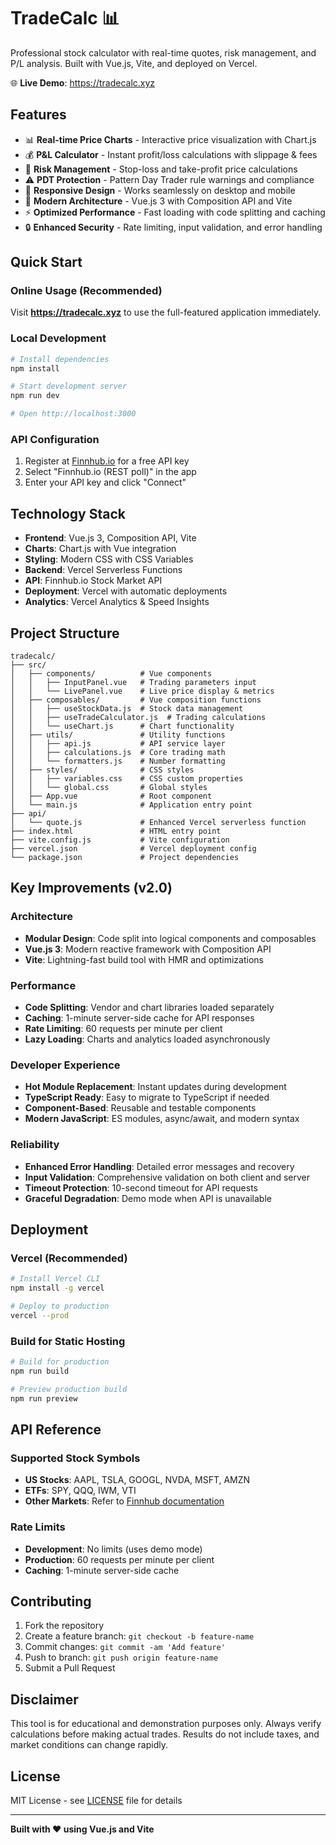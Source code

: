 # TradeCalc 📊

Professional stock calculator with real-time quotes, risk management, and P/L analysis. Built with Vue.js, Vite, and deployed on Vercel.

🌐 **Live Demo**: https://tradecalc.xyz

## Features

- 📊 **Real-time Price Charts** - Interactive price visualization with Chart.js
- 💰 **P&L Calculator** - Instant profit/loss calculations with slippage & fees
- 🎯 **Risk Management** - Stop-loss and take-profit price calculations
- ⚠️ **PDT Protection** - Pattern Day Trader rule warnings and compliance
- 📱 **Responsive Design** - Works seamlessly on desktop and mobile
- 🚀 **Modern Architecture** - Vue.js 3 with Composition API and Vite
- ⚡ **Optimized Performance** - Fast loading with code splitting and caching
- 🔒 **Enhanced Security** - Rate limiting, input validation, and error handling

## Quick Start

### Online Usage (Recommended)
Visit **https://tradecalc.xyz** to use the full-featured application immediately.

### Local Development

```bash
# Install dependencies
npm install

# Start development server
npm run dev

# Open http://localhost:3000
```

### API Configuration
1. Register at [Finnhub.io](https://finnhub.io) for a free API key
2. Select "Finnhub.io (REST poll)" in the app
3. Enter your API key and click "Connect"

## Technology Stack

- **Frontend**: Vue.js 3, Composition API, Vite
- **Charts**: Chart.js with Vue integration
- **Styling**: Modern CSS with CSS Variables
- **Backend**: Vercel Serverless Functions
- **API**: Finnhub.io Stock Market API
- **Deployment**: Vercel with automatic deployments
- **Analytics**: Vercel Analytics & Speed Insights

## Project Structure

```
tradecalc/
├── src/
│   ├── components/          # Vue components
│   │   ├── InputPanel.vue   # Trading parameters input
│   │   └── LivePanel.vue    # Live price display & metrics
│   ├── composables/         # Vue composition functions
│   │   ├── useStockData.js  # Stock data management
│   │   ├── useTradeCalculator.js  # Trading calculations
│   │   └── useChart.js      # Chart functionality
│   ├── utils/               # Utility functions
│   │   ├── api.js           # API service layer
│   │   ├── calculations.js  # Core trading math
│   │   └── formatters.js    # Number formatting
│   ├── styles/              # CSS styles
│   │   ├── variables.css    # CSS custom properties
│   │   └── global.css       # Global styles
│   ├── App.vue              # Root component
│   └── main.js              # Application entry point
├── api/
│   └── quote.js             # Enhanced Vercel serverless function
├── index.html               # HTML entry point
├── vite.config.js           # Vite configuration
├── vercel.json              # Vercel deployment config
└── package.json             # Project dependencies
```

## Key Improvements (v2.0)

### Architecture
- **Modular Design**: Code split into logical components and composables
- **Vue.js 3**: Modern reactive framework with Composition API
- **Vite**: Lightning-fast build tool with HMR and optimizations

### Performance
- **Code Splitting**: Vendor and chart libraries loaded separately
- **Caching**: 1-minute server-side cache for API responses
- **Rate Limiting**: 60 requests per minute per client
- **Lazy Loading**: Charts and analytics loaded asynchronously

### Developer Experience
- **Hot Module Replacement**: Instant updates during development
- **TypeScript Ready**: Easy to migrate to TypeScript if needed
- **Component-Based**: Reusable and testable components
- **Modern JavaScript**: ES modules, async/await, and modern syntax

### Reliability
- **Enhanced Error Handling**: Detailed error messages and recovery
- **Input Validation**: Comprehensive validation on both client and server
- **Timeout Protection**: 10-second timeout for API requests
- **Graceful Degradation**: Demo mode when API is unavailable

## Deployment

### Vercel (Recommended)
```bash
# Install Vercel CLI
npm install -g vercel

# Deploy to production
vercel --prod
```

### Build for Static Hosting
```bash
# Build for production
npm run build

# Preview production build
npm run preview
```

## API Reference

### Supported Stock Symbols
- **US Stocks**: AAPL, TSLA, GOOGL, NVDA, MSFT, AMZN
- **ETFs**: SPY, QQQ, IWM, VTI
- **Other Markets**: Refer to [Finnhub documentation](https://finnhub.io/docs/api)

### Rate Limits
- **Development**: No limits (uses demo mode)
- **Production**: 60 requests per minute per client
- **Caching**: 1-minute server-side cache

## Contributing

1. Fork the repository
2. Create a feature branch: `git checkout -b feature-name`
3. Commit changes: `git commit -am 'Add feature'`
4. Push to branch: `git push origin feature-name`
5. Submit a Pull Request

## Disclaimer

This tool is for educational and demonstration purposes only. Always verify calculations before making actual trades. Results do not include taxes, and market conditions can change rapidly.

## License

MIT License - see [LICENSE](LICENSE) file for details

---

**Built with ❤️ using Vue.js and Vite**   
